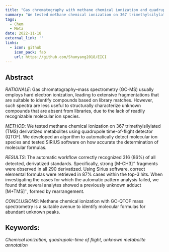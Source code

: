 ```yaml
---
title: "Gas chromatography with methane chemical ionization and quadrupole-time of flight mass spectrometry obtains molecular ion species to automatically assign elemental formulas"
summary: "We tested methane chemical ionization on 367 trimethylsilylated (TMS) derivatized metabolites using quadrupole time-of-flight detector (QTOF). We developed an algorithm to automatically detect molecular ion species and tested SIRIUS software on how accurate the determination of molecular formulas. "
tags:
  - Chem
  - Meta
date: 2022-11-18
external_link: ''
links:
  - icon: github
    icon_pack: fab
    url: https://github.com/Shunyang2018/EICI
---
```


## Abstract
*RATIONALE*: Gas chromatography–mass spectrometry (GC-MS) usually employs hard electron ionization, leading to extensive fragmentations that are suitable to identify compounds based on library matches. However, such spectra are less useful to structurally characterize unknown compounds that are absent from libraries, due to the lack of readily recognizable molecular ion species. 

*METHOD*: We tested methane chemical ionization on 367 trimethylsilylated (TMS) derivatized metabolites using quadrupole time-of-flight detector (QTOF). We developed an algorithm to automatically detect molecular ion species and tested SIRIUS software on how accurate the determination of molecular formulas. 

*RESULTS*: The automatic workflow correctly recognized 316 (86%) of all detected, derivatized standards. Specifically, strong [M-CH3]<sup>+</sup> fragments were observed in all 290 derivatized. Using Sirius software, correct elemental formulas were retrieved in 87% cases within the top-3 hits. When investigating the cases for which the automatic pattern analysis failed, we found that several analytes showed a previously unknown adduct [M+TMS]<sup>+</sup>, formed by rearrangement. 

*CONCLUSIONS*: Methane chemical ionization with GC-QTOF mass spectrometry is a suitable avenue to identify molecular formulas for abundant unknown peaks.
## Keywords: 
*Chemical ionization, quadrupole-time of flight, unknown metabolite annotation*
